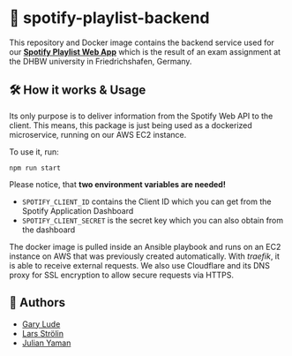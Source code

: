# 🤖 spotify-playlist-backend
This repository and Docker image contains the backend service used for our 
[**Spotify Playlist Web App**](https://github.com/The-Bug-Busters/spotify-playlist-web-app)
which is the result of an exam assignment at the DHBW university in Friedrichshafen, Germany.

## 🛠️ How it works & Usage
Its only purpose is to deliver information from the Spotify Web API to the client. This means,
this package is just being used as a dockerized microservice, running on our AWS EC2 instance.

To use it, run:
```
npm run start
```

Please notice, that **two environment variables are needed!**
* `SPOTIFY_CLIENT_ID` contains the Client ID which you can get from the Spotify Application Dashboard
* `SPOTIFY_CLIENT_SECRET` is the secret key which you can also obtain from the dashboard

The docker image is pulled inside an Ansible playbook and runs
on an EC2 instance on AWS that was previously created automatically. 
With *traefik*, it is able to receive external requests. 
We also use Cloudflare and its DNS proxy for SSL encryption to allow secure requests via HTTPS.

## 👷 Authors
* [Gary Lude](https://github.com/Kiodok)
* [Lars Strölin](https://github.com/M4RD3K)
* [Julian Yaman](https://github.com/julianYaman)